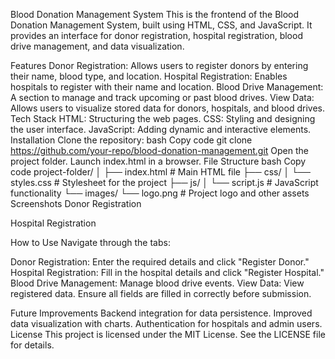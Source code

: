 Blood Donation Management System
This is the frontend of the Blood Donation Management System, built using HTML, CSS, and JavaScript. It provides an interface for donor registration, hospital registration, blood drive management, and data visualization.

Features
Donor Registration: Allows users to register donors by entering their name, blood type, and location.
Hospital Registration: Enables hospitals to register with their name and location.
Blood Drive Management: A section to manage and track upcoming or past blood drives.
View Data: Allows users to visualize stored data for donors, hospitals, and blood drives.
Tech Stack
HTML: Structuring the web pages.
CSS: Styling and designing the user interface.
JavaScript: Adding dynamic and interactive elements.
Installation
Clone the repository:
bash
Copy code
git clone https://github.com/your-repo/blood-donation-management.git
Open the project folder.
Launch index.html in a browser.
File Structure
bash
Copy code
project-folder/
│
├── index.html              # Main HTML file
├── css/
│   └── styles.css          # Stylesheet for the project
├── js/
│   └── script.js           # JavaScript functionality
└── images/
    └── logo.png            # Project logo and other assets
Screenshots
Donor Registration

Hospital Registration

How to Use
Navigate through the tabs:

Donor Registration: Enter the required details and click "Register Donor."
Hospital Registration: Fill in the hospital details and click "Register Hospital."
Blood Drive Management: Manage blood drive events.
View Data: View registered data.
Ensure all fields are filled in correctly before submission.

Future Improvements
Backend integration for data persistence.
Improved data visualization with charts.
Authentication for hospitals and admin users.
License
This project is licensed under the MIT License. See the LICENSE file for details.
